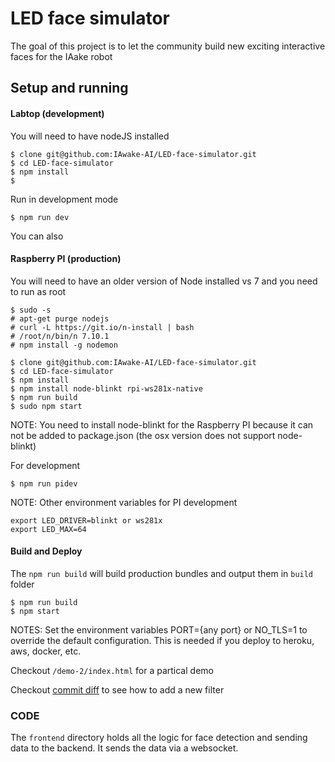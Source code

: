 # LED face simulator

The goal of this project is to let the community
build new exciting interactive faces for the IAake robot

## Setup and running

#### Labtop (development)

You will need to have nodeJS installed
```
$ clone git@github.com:IAwake-AI/LED-face-simulator.git
$ cd LED-face-simulator
$ npm install
$ 
```

Run in development mode
```
$ npm run dev
```

You can also 

#### Raspberry PI (production)

You will need to have an older version of Node installed vs 7 and
you need to run as root

```
$ sudo -s
# apt-get purge nodejs
# curl -L https://git.io/n-install | bash
# /root/n/bin/n 7.10.1
# npm install -g nodemon
```

```
$ clone git@github.com:IAwake-AI/LED-face-simulator.git
$ cd LED-face-simulator
$ npm install
$ npm install node-blinkt rpi-ws281x-native
$ npm run build
$ sudo npm start
```

NOTE: You need to install node-blinkt for the Raspberry PI
because it can not be added to package.json (the osx version does not support node-blinkt)

For development
```
$ npm run pidev
```

NOTE: Other environment variables for PI development
```
export LED_DRIVER=blinkt or ws281x
export LED_MAX=64
```


#### Build and Deploy

The `npm run build` will build production bundles and output
them in `build` folder

```
$ npm run build
$ npm start
```

NOTES: Set the environment variables PORT={any port} or NO_TLS=1 to override the default
configuration. This is needed if you deploy to heroku, aws, docker, etc.

Checkout `/demo-2/index.html` for a partical demo

Checkout [commit diff](https://github.com/IAwake-AI/LED-face-simulator/commit/4958f78134381ec954831bc75fd9c7bfff2ac21b) to see how to add a new filter

### CODE

The `frontend` directory holds all the logic for face detection and sending
data to the backend. It sends the data via a websocket.
